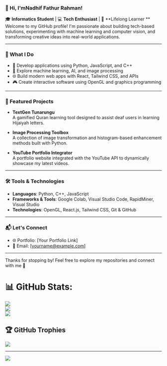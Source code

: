 ### 👋 Hi, I'mNadhif Fathur Rahman!

🎓 **Informatics Student** | 💻 **Tech Enthusiast** | 🌱 **Lifelong Learner ** 
Welcome to my GitHub profile! I'm passionate about building tech-based solutions, experimenting with machine learning and computer vision, and transforming creative ideas into real-world applications.

---

### 🚀 What I Do

- 🔧 Develop applications using Python, JavaScript, and C++
- 🧠 Explore machine learning, AI, and image processing
- 🌐 Build modern web apps with React, Tailwind CSS, and APIs
- 🎮 Create interactive software using OpenGL and graphics programming

---

### 📂 Featured Projects

- **TextGen Tunarungu**  
  A gamified Quran learning tool designed to assist deaf users in learning Hijaiyah letters.

- **Image Processing Toolbox**  
  A collection of image transformation and histogram-based enhancement methods built with Python.

- **YouTube Portfolio Integrator**  
  A portfolio website integrated with the YouTube API to dynamically showcase my latest videos.

---

### 🛠️ Tools & Technologies

- **Languages**: Python, C++, JavaScript  
- **Frameworks & Tools**: Google Colab, Visual Studio Code, RapidMiner, Visual Studio  
- **Technologies**: OpenGL, React.js, Tailwind CSS, Git & GitHub

---

### 📬 Let's Connect

- 🌐 Portfolio: [Your Portfolio Link]  
- 📧 Email: [yourname@example.com]  

---
Thanks for stopping by! Feel free to explore my repositories and connect with me 🙌

# 📊 GitHub Stats:
![](https://github-readme-stats.vercel.app/api?username=Nadhifxfx&theme=tokyonight&hide_border=true&include_all_commits=false&count_private=false)<br/>
![](https://nirzak-streak-stats.vercel.app/?user=Nadhifxfx&theme=tokyonight&hide_border=true)<br/>
![](https://github-readme-stats.vercel.app/api/top-langs/?username=Nadhifxfx&theme=tokyonight&hide_border=true&include_all_commits=false&count_private=false&layout=compact)

## 🏆 GitHub Trophies
![](https://github-profile-trophy.vercel.app/?username=Nadhifxfx&theme=tokyonight&no-frame=true&no-bg=false&margin-w=4)

---
[![](https://visitcount.itsvg.in/api?id=Nadhifxfx&icon=2&color=0)](https://visitcount.itsvg.in)
